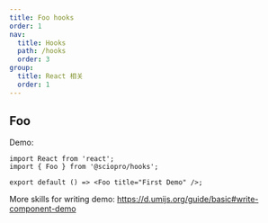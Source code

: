 ```yaml
---
title: Foo hooks
order: 1
nav:
  title: Hooks
  path: /hooks
  order: 3
group:
  title: React 相关
  order: 1
---
```


## Foo

Demo:

```tsx
import React from 'react';
import { Foo } from '@sciopro/hooks';

export default () => <Foo title="First Demo" />;
```

More skills for writing demo: https://d.umijs.org/guide/basic#write-component-demo
